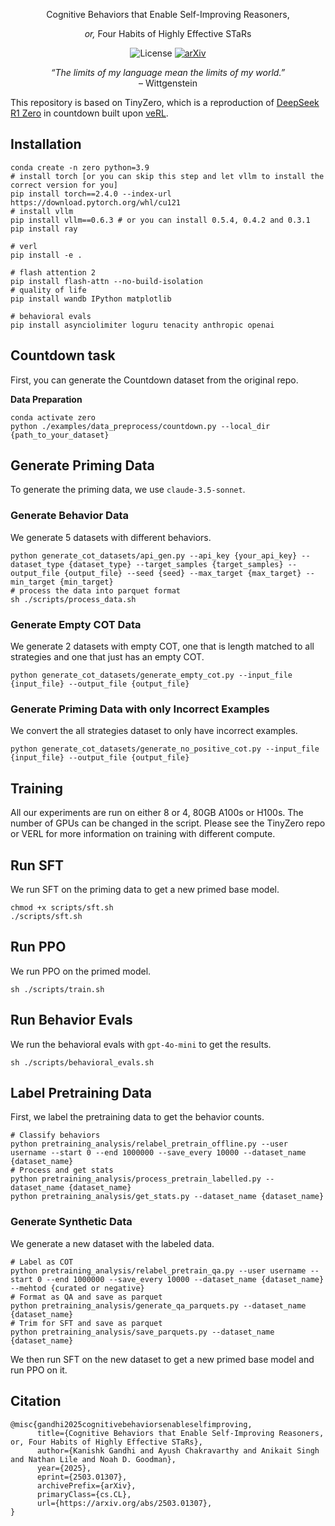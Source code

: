 <p align="center">Cognitive Behaviors that Enable Self-Improving Reasoners,</p>
<p align="center"><em>or,</em> Four Habits of Highly Effective STaRs</p>

<p align="center">
  <img src="https://img.shields.io/badge/License-Apache 2.0-green" alt="License">
  <a href="https://arxiv.org/abs/2503.01307" target="_blank" rel="noopener noreferrer">
    <img src="https://img.shields.io/badge/arXiv-2503.01307-b31b1b.svg" alt="arXiv">
  </a>
</p>

<p align="center">
  <em>“The limits of my language mean the limits of my world.”</em><br>
  – Wittgenstein
</p>


This repository is based on TinyZero, which is a reproduction of [DeepSeek R1 Zero](https://github.com/deepseek-ai/DeepSeek-R1) in countdown built upon [veRL](https://github.com/volcengine/verl).

## Installation

```
conda create -n zero python=3.9
# install torch [or you can skip this step and let vllm to install the correct version for you]
pip install torch==2.4.0 --index-url https://download.pytorch.org/whl/cu121
# install vllm
pip install vllm==0.6.3 # or you can install 0.5.4, 0.4.2 and 0.3.1
pip install ray

# verl
pip install -e .

# flash attention 2
pip install flash-attn --no-build-isolation
# quality of life
pip install wandb IPython matplotlib

# behavioral evals
pip install asynciolimiter loguru tenacity anthropic openai
```

## Countdown task
First, you can generate the Countdown dataset from the original repo.

**Data Preparation**
```
conda activate zero
python ./examples/data_preprocess/countdown.py --local_dir {path_to_your_dataset}
```

## Generate Priming Data
To generate the priming data, we use `claude-3.5-sonnet`.

### Generate Behavior Data
We generate 5 datasets with different behaviors.
```
python generate_cot_datasets/api_gen.py --api_key {your_api_key} --dataset_type {dataset_type} --target_samples {target_samples} --output_file {output_file} --seed {seed} --max_target {max_target} --min_target {min_target}
# process the data into parquet format
sh ./scripts/process_data.sh
```
### Generate Empty COT Data
We generate 2 datasets with empty COT, one that is length matched to all strategies and one that just has an empty COT.
```
python generate_cot_datasets/generate_empty_cot.py --input_file {input_file} --output_file {output_file}
```

### Generate Priming Data with only Incorrect Examples
We convert the all strategies dataset to only have incorrect examples.
```
python generate_cot_datasets/generate_no_positive_cot.py --input_file {input_file} --output_file {output_file}
```

## Training
All our experiments are run on either 8 or 4, 80GB A100s or H100s.
The number of GPUs can be changed in the script. Please see the TinyZero repo or VERL for more information on training with different compute.

## Run SFT
We run SFT on the priming data to get a new primed base model.
```
chmod +x scripts/sft.sh
./scripts/sft.sh
```

## Run PPO
We run PPO on the primed model.
```
sh ./scripts/train.sh
```

## Run Behavior Evals
We run the behavioral evals with `gpt-4o-mini` to get the results.
```
sh ./scripts/behavioral_evals.sh
```

## Label Pretraining Data
First, we label the pretraining data to get the behavior counts.
```
# Classify behaviors
python pretraining_analysis/relabel_pretrain_offline.py --user username --start 0 --end 1000000 --save_every 10000 --dataset_name {dataset_name}
# Process and get stats
python pretraining_analysis/process_pretrain_labelled.py --dataset_name {dataset_name}
python pretraining_analysis/get_stats.py --dataset_name {dataset_name}
```
### Generate Synthetic Data
We generate a new dataset with the labeled data.
```
# Label as COT
python pretraining_analysis/relabel_pretrain_qa.py --user username --start 0 --end 1000000 --save_every 10000 --dataset_name {dataset_name} --mehtod {curated or negative}
# Format as QA and save as parquet
python pretraining_analysis/generate_qa_parquets.py --dataset_name {dataset_name}
# Trim for SFT and save as parquet
python pretraining_analysis/save_parquets.py --dataset_name {dataset_name}
```
We then run SFT on the new dataset to get a new primed base model and run PPO on it.

## Citation
```
@misc{gandhi2025cognitivebehaviorsenableselfimproving,
      title={Cognitive Behaviors that Enable Self-Improving Reasoners, or, Four Habits of Highly Effective STaRs}, 
      author={Kanishk Gandhi and Ayush Chakravarthy and Anikait Singh and Nathan Lile and Noah D. Goodman},
      year={2025},
      eprint={2503.01307},
      archivePrefix={arXiv},
      primaryClass={cs.CL},
      url={https://arxiv.org/abs/2503.01307}, 
}
```
